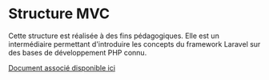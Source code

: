 # Structure MVC

Cette structure est réalisée à des fins pédagogiques. Elle est un intermédiaire permettant d'introduire les concepts du
framework Laravel sur des bases de développement PHP connu.

[Document associé disponible ici](https://cours.brosseau.ovh/tp/php/mvc/tp1.html)
